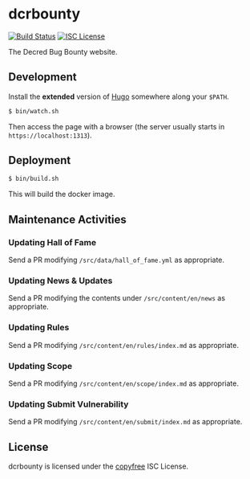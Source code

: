 # dcrbounty

[![Build Status](https://github.com/decred/dcrbounty/workflows/Build%20and%20Test/badge.svg)](https://github.com/decred/dcrbounty/actions)
[![ISC License](https://img.shields.io/badge/license-ISC-blue.svg)](http://copyfree.org)

The Decred Bug Bounty website.

## Development

Install the **extended** version of [Hugo](https://gohugo.io/) somewhere along your `$PATH`.

```bash
$ bin/watch.sh
```

Then access the page with a browser (the server usually starts in `https://localhost:1313`).

## Deployment

```bash
$ bin/build.sh
```

This will build the docker image.

## Maintenance Activities

### Updating Hall of Fame

Send a PR modifying `/src/data/hall_of_fame.yml` as appropriate.

### Updating News & Updates

Send a PR modifying the contents under `/src/content/en/news` as appropriate.

### Updating Rules

Send a PR modifying `/src/content/en/rules/index.md` as appropriate.

### Updating Scope

Send a PR modifying `/src/content/en/scope/index.md` as appropriate.

### Updating Submit Vulnerability

Send a PR modifying `/src/content/en/submit/index.md` as appropriate.

## License

dcrbounty is licensed under the [copyfree](http://copyfree.org) ISC License.
